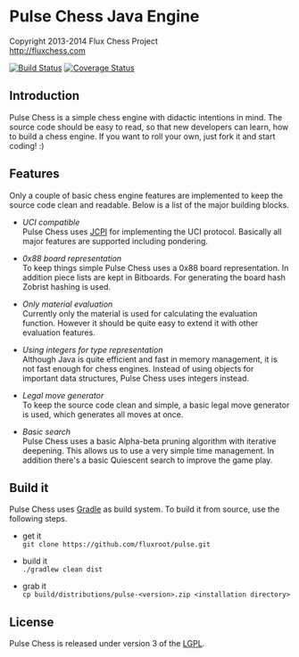 Pulse Chess Java Engine
=======================

Copyright 2013-2014 Flux Chess Project  
http://fluxchess.com

[![Build Status](https://travis-ci.org/fluxroot/pulse.png?branch=master)](https://travis-ci.org/fluxroot/pulse) [![Coverage Status](https://coveralls.io/repos/fluxroot/pulse/badge.png?branch=master)](https://coveralls.io/r/fluxroot/pulse?branch=master)


Introduction
------------
Pulse Chess is a simple chess engine with didactic intentions in mind. 
The source code should be easy to read, so that new developers can 
learn, how to build a chess engine. If you want to roll your own, just 
fork it and start coding! :) 


Features
--------
Only a couple of basic chess engine features are implemented to keep the 
source code clean and readable. Below is a list of the major building 
blocks. 

- *UCI compatible*  
Pulse Chess uses [JCPI] for implementing the UCI protocol. Basically all 
major features are supported including pondering. 

- *0x88 board representation*  
To keep things simple Pulse Chess uses a 0x88 board representation. In 
addition piece lists are kept in Bitboards. For generating the board 
hash Zobrist hashing is used. 

- *Only material evaluation*  
Currently only the material is used for calculating the evaluation 
function. However it should be quite easy to extend it with other
evaluation features. 

- *Using integers for type representation*  
Although Java is quite efficient and fast in memory management, it is
not fast enough for chess engines. Instead of using objects for 
important data structures, Pulse Chess uses integers instead. 

- *Legal move generator*  
To keep the source code clean and simple, a basic legal move generator 
is used, which generates all moves at once. 

- *Basic search*  
Pulse Chess uses a basic Alpha-beta pruning algorithm with iterative 
deepening. This allows us to use a very simple time management. In 
addition there's a basic Quiescent search to improve the game play. 


Build it
--------
Pulse Chess uses [Gradle] as build system. To build it from source, use 
the following steps. 

- get it  
`git clone https://github.com/fluxroot/pulse.git`

- build it  
`./gradlew clean dist`

- grab it  
`cp build/distributions/pulse-<version>.zip <installation directory>`


License
-------
Pulse Chess is released under version 3 of the [LGPL].


[JCPI]: https://github.com/fluxroot/jcpi
[Gradle]: http://gradle.org/
[LGPL]: http://www.gnu.org/copyleft/lgpl.html
